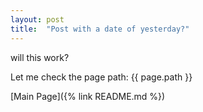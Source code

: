 ```yaml
---
layout: post
title:  "Post with a date of yesterday?"
---
```


will this work?

Let me check the page path: {{ page.path }}

[Main Page]({% link README.md %})
